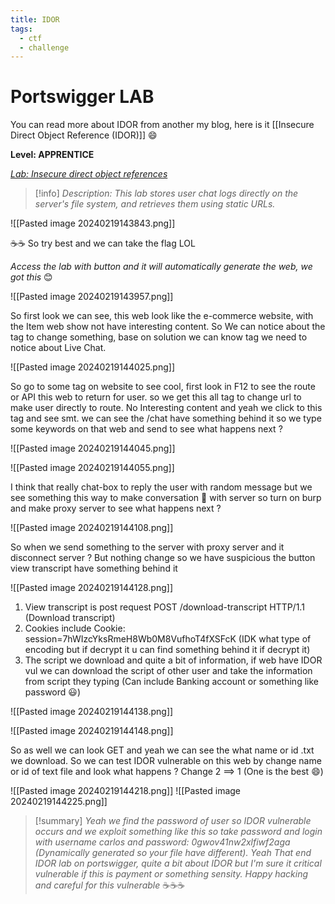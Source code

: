 ```yaml
---
title: IDOR
tags:
  - ctf
  - challenge
---
```

# Portswigger LAB

You can read more about IDOR from another my blog, here is it [[Insecure Direct Object Reference (IDOR)]] 😄

**Level: APPRENTICE**

*[Lab: Insecure direct object references](https://portswigger.net/web-security/access-control/lab-insecure-direct-object-references)*

>[!info] *Description: This lab stores user chat logs directly on the server's file system, and retrieves them using static URLs.*

![[Pasted image 20240219143843.png]]

☕☕ So try best and we can take the flag LOL

*Access the lab with button and it will automatically generate the web, we got this* 😊

![[Pasted image 20240219143957.png]]

So first look we can see, this web look like the e-commerce website, with the Item web show not have interesting content. So We can notice about the tag to change something, base on solution we can know tag we need to notice about Live Chat.

![[Pasted image 20240219144025.png]]

So go to some tag on website to see cool, first look in F12 to see the route or API this web to return for user. so we get this all tag to change url to make user directly to route. No Interesting content and yeah we click to this tag and see smt. we can see the /chat have something behind it so we type some keywords on that web and send to see what happens next ? 

![[Pasted image 20240219144045.png]]

![[Pasted image 20240219144055.png]]

I think that really chat-box to reply the user with random message but we see something this way to make conversation :rocket: with server so turn on burp and make proxy server to see what happens next ?

![[Pasted image 20240219144108.png]]

So when we send something to the server with proxy server and it disconnect server ? But nothing change so we have suspicious the button view transcript have something behind it 

![[Pasted image 20240219144128.png]]

1. View transcript is post request POST /download-transcript HTTP/1.1 (Download transcript)
2. Cookies include Cookie: session=7hWIzcYksRmeH8Wb0M8VufhoT4fXSFcK (IDK what type of encoding but if decrypt it u can find something behind it if decrypt it)
3. The script we download and quite a bit of information, if web have IDOR vul we can download the script of other user and take the information from script they typing (Can include Banking account or something like password 😃)

![[Pasted image 20240219144138.png]]

![[Pasted image 20240219144148.png]]

So as well we can look GET and yeah we can see the what name or id .txt we download. So we can test IDOR vulnerable on this web by change name or id of text file and look what happens ? Change 2 ==> 1 (One is the best 😄)

![[Pasted image 20240219144218.png]]
![[Pasted image 20240219144225.png]]

> [!summary] *Yeah we find the password of user so IDOR vulnerable occurs and we exploit something like this so take password and login with username carlos and password: 0gwov41nw2xlfiwf2aga (Dynamically generated so your file have different). Yeah That end IDOR lab on portswigger, quite a bit about IDOR but I'm sure it critical vulnerable if this is payment or something sensity. Happy hacking and careful for this vulnerable* ☕☕☕